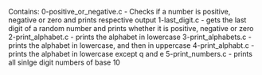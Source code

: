 Contains:
0-positive_or_negative.c - Checks if a number is positive, negative or zero and prints respective output
1-last_digit.c - gets the last digit of a random number and prints whether it is positive, negative or zero
2-print_alphabet.c - prints the alphabet in lowercase
3-print_alphabets.c - prints the alphabet in lowercase, and then in uppercase
4-print_alphabt.c - prints the alphabet in lowercase except q and e
5-print_numbers.c - prints all sinlge digit numbers of base 10
